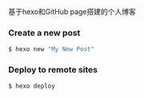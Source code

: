 
基于hexo和GitHub page搭建的个人博客

### Create a new post

``` bash
$ hexo new "My New Post"
```

### Deploy to remote sites

``` bash
$ hexo deploy
```

